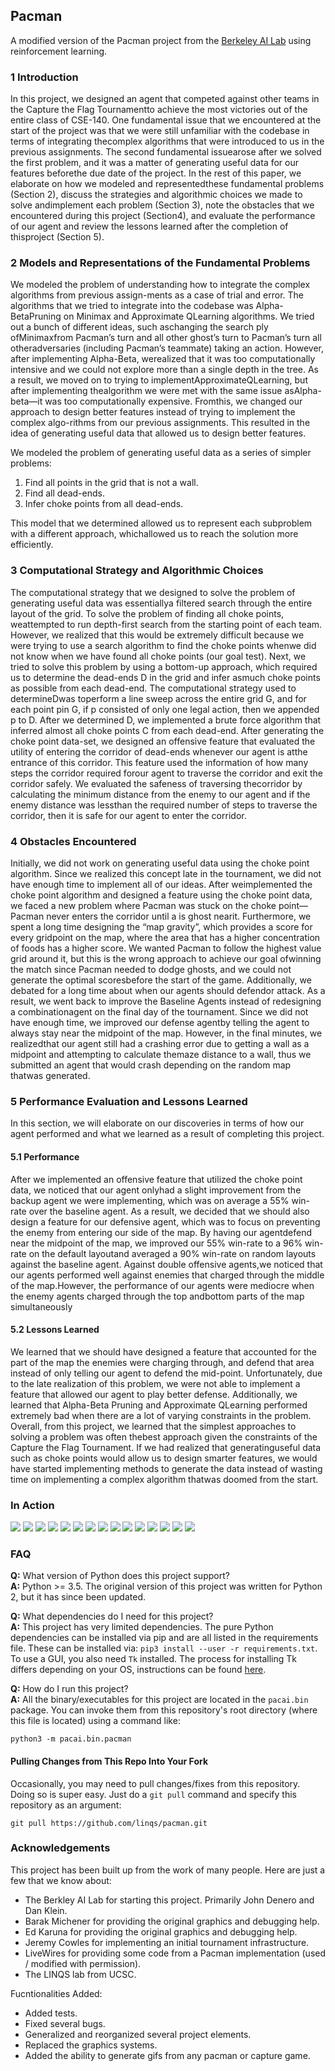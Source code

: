 ## Pacman

A modified version of the Pacman project from the [Berkeley AI Lab](http://ai.berkeley.edu/project_overview.html) using reinforcement learning.

### 1  Introduction

In this project, we designed an agent that competed against other teams in the Capture the Flag Tournamentto achieve the most victories out of the entire class of CSE-140.  One fundamental issue that we encountered at the start of the project was that we were still unfamiliar with the codebase in terms of integrating thecomplex algorithms that were introduced to us in the previous assignments.  The second fundamental issuearose after we solved the first problem, and it was a matter of generating useful data for our features beforethe due date of the project.  In the rest of this paper,  we elaborate on how we modeled and representedthese fundamental problems (Section 2), discuss the strategies and algorithmic choices we made to solve andimplement each problem (Section 3),  note the obstacles that we encountered during this project (Section4), and evaluate the performance of our agent and review the lessons learned after the completion of thisproject (Section 5).

### 2  Models and Representations of the Fundamental Problems

We modeled the problem of understanding how to integrate the complex algorithms from previous assign-ments as a case of trial and error. The algorithms that we tried to integrate into the codebase was Alpha-BetaPruning on Minimax and Approximate QLearning algorithms. We tried out a bunch of different ideas, such aschanging the search ply ofMinimaxfrom Pacman’s turn and all other ghost’s turn to Pacman’s turn all otheradversaries (including Pacman’s teammate) taking an action.  However, after implementing Alpha-Beta, werealized that it was too computationally intensive and we could not explore more than a single depth in the tree.  As a result, we moved on to trying to implementApproximateQLearning, but after implementing thealgorithm we were met with the same issue asAlpha-beta—it was too computationally expensive.  Fromthis, we changed our approach to design better features instead of trying to implement the complex algo-rithms from our previous assignments.  This resulted in the idea of generating useful data that allowed us to design better features.  

We modeled the problem of generating useful data as a series of simpler problems:

1.  Find all points in the grid that is not a wall.
2.  Find all dead-ends.
3.  Infer choke points from all dead-ends.

This model that we determined allowed us to represent each subproblem with a different approach, whichallowed us to reach the solution more efficiently.


### 3  Computational Strategy and Algorithmic Choices

The computational strategy that we designed to solve the problem of generating useful data was essentiallya filtered search through the entire layout of the grid.  To solve the problem of finding all choke points, weattempted to run depth-first search from the starting point of each team. However, we realized that this would be extremely difficult because we were trying to use a search algorithm to find the choke points whenwe did not know when we have found all choke points (our goal test).  Next, we tried to solve this problem by using a bottom-up approach, which required us to determine the dead-ends D in the grid and infer asmuch choke points as possible from each dead-end.  The computational strategy used to determineDwas toperform a line sweep across the entire grid G, and for each point pin G, if p consisted of only one legal action, then we appended p to D. After we determined D, we implemented a brute force algorithm that inferred almost all choke points C from each dead-end.  After generating the choke point data-set, we designed an offensive feature that evaluated the utility of entering the corridor of dead-ends whenever our agent is atthe entrance of this corridor.  This feature used the information of how many steps the corridor required forour agent to traverse the corridor and exit the corridor safely.  We evaluated the safeness of traversing thecorridor by calculating the minimum distance from the enemy to our agent and if the enemy distance was lessthan the required number of steps to traverse the corridor, then it is safe for our agent to enter the corridor.

### 4  Obstacles Encountered

Initially, we  did not work on generating  useful  data  using  the  choke  point  algorithm. Since we realized this concept late in the tournament, we did not have enough time to implement all of our ideas.  After weimplemented the choke point algorithm and designed a feature using the choke point data, we faced a new problem where Pacman was stuck on the choke point—Pacman never enters the corridor until a is ghost nearit. Furthermore, we spent a long time designing the “map gravity”, which provides a score for every gridpoint on the map, where the area that has a higher concentration of foods has a higher score. We wanted Pacman to follow the highest value grid around it,  but this is the wrong approach to achieve our goal ofwinning the  match  since  Pacman  needed to dodge  ghosts, and we  could  not  generate  the  optimal  scoresbefore the start of the game.  Additionally, we debated for a long time about when our agents should defendor attack. As a result, we went back to improve the Baseline Agents instead of redesigning a combinationagent on the final day of the tournament.  Since we did not have enough time, we improved our defense agentby telling the agent to always stay near the midpoint of the map.  However, in the final minutes, we realizedthat our agent still had a crashing error due to getting a wall as a midpoint and attempting to calculate themaze distance to a wall, thus we submitted an agent that would crash depending on the random map thatwas generated.

### 5  Performance Evaluation and Lessons Learned

In this section, we will elaborate on our discoveries in terms of how our agent performed and what we learned as a result of completing this project.

#### 5.1  Performance

After we implemented an offensive feature that utilized the choke point data, we noticed that our agent onlyhad a slight improvement from the backup agent we were implementing, which was on average a 55% win-rate over the baseline agent.  As a result, we decided that we should also design a feature for our defensive agent, which was to focus on preventing the enemy from entering our side of the map.  By having our agentdefend near the midpoint of the map, we improved our 55% win-rate to a 96% win-rate on the default layoutand averaged a 90% win-rate on random layouts against the baseline agent.  Against double offensive agents,we noticed that our agents performed well against enemies that charged through the middle of the map.However, the performance of our agents were mediocre when the enemy agents charged through the top andbottom parts of the map simultaneously

#### 5.2  Lessons Learned

We  learned that  we  should have designed a feature that accounted  for  the  part  of  the  map  the  enemies  were  charging  through,  and  defend  that  area instead of only  telling our agent to defend the mid-point.  Unfortunately, due to the late realization of this problem, we were not able to implement a feature that allowed our agent to play better defense. Additionally, we learned that Alpha-Beta Pruning and Approximate QLearning performed extremely bad when there are a lot of varying constraints in the problem. Overall, from this project, we learned that the simplest approaches to solving a problem was often thebest approach given the constraints of the Capture the Flag Tournament.  If we had realized that generatinguseful data such as choke points would allow us to design smarter features, we would have started implementing methods to generate the data instead of wasting time on implementing a complex algorithm thatwas doomed from the start.

### In Action

![](https://github.com/oasysokubo/pacAI/blob/master/img/000.gif)
![](https://github.com/oasysokubo/pacAI/blob/master/img/001.gif)
![](https://github.com/oasysokubo/pacAI/blob/master/img/002.gif)
![](https://github.com/oasysokubo/pacAI/blob/master/img/003.gif)
![](https://github.com/oasysokubo/pacAI/blob/master/img/004.gif)
![](https://github.com/oasysokubo/pacAI/blob/master/img/005.gif)
![](https://github.com/oasysokubo/pacAI/blob/master/img/006.gif)
![](https://github.com/oasysokubo/pacAI/blob/master/img/007.gif)
![](https://github.com/oasysokubo/pacAI/blob/master/img/008.gif)
![](https://github.com/oasysokubo/pacAI/blob/master/img/009.gif)
![](https://github.com/oasysokubo/pacAI/blob/master/img/010.gif)
![](https://github.com/oasysokubo/pacAI/blob/master/img/011.gif)
![](https://github.com/oasysokubo/pacAI/blob/master/img/012.gif)
![](https://github.com/oasysokubo/pacAI/blob/master/img/013.gif)
![](https://github.com/oasysokubo/pacAI/blob/master/img/014.gif)

### FAQ

**Q:** What version of Python does this project support?  
**A:** Python >= 3.5.
The original version of this project was written for Python 2, but it has since been updated.

**Q:** What dependencies do I need for this project?  
**A:** This project has very limited dependencies.
The pure Python dependencies can be installed via pip and are all listed in the requirements file.
These can be installed via: `pip3 install --user -r requirements.txt`.
To use a GUI, you also need `Tk` installed.
The process for installing Tk differs depending on your OS, instructions can be found [here](https://tkdocs.com/tutorial/install.html).

**Q:** How do I run this project?  
**A:** All the binary/executables for this project are located in the `pacai.bin` package.
You can invoke them from this repository's root directory (where this file is located) using a command like:
```
python3 -m pacai.bin.pacman
```


#### Pulling Changes from This Repo Into Your Fork

Occasionally, you may need to pull changes/fixes from this repository.
Doing so is super easy.
Just do a `git pull` command and specify this repository as an argument:
```
git pull https://github.com/linqs/pacman.git
```

### Acknowledgements

This project has been built up from the work of many people.
Here are just a few that we know about:
 - The Berkley AI Lab for starting this project. Primarily John Denero and Dan Klein.
 - Barak Michener for providing the original graphics and debugging help.
 - Ed Karuna for providing the original graphics and debugging help.
 - Jeremy Cowles for implementing an initial tournament infrastructure.
 - LiveWires for providing some code from a Pacman implementation (used / modified with permission).
 - The LINQS lab from UCSC.

 Fucntionalities Added:
 - Added tests.
 - Fixed several bugs.
 - Generalized and reorganized several project elements.
 - Replaced the graphics systems.
 - Added the ability to generate gifs from any pacman or capture game.
